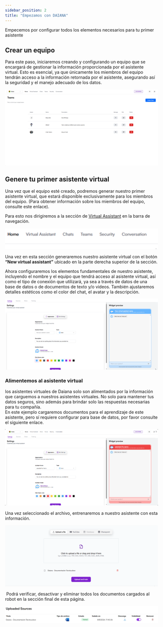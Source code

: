 ```yaml
---
sidebar_position: 2
title: "Empezamos con DAIANA"
---
```

Empecemos por configurar todos los elementos necesarios para tu primer asistente 



## Crear un equipo

Para este paso, iniciaremos creando y configurando un equipo que se encargará de gestionar la información proporcionada por el asistente virtual. Esto es esencial, ya que únicamente los miembros del equipo tendrán acceso a la información retornada por el asistente, asegurando así la seguridad y el manejo adecuado de los datos.

![](img/screenshots/msedge_3kdw1331zq.gif)

## Genere tu primer asistente virtual 

Una vez que el equipo esté creado, podremos generar nuestro primer asistente virtual, que estará disponible exclusivamente para los miembros del equipo. (Para obtener información sobre los miembros del equipo, consulte este enlace).

Para esto nos dirigiremos a la sección de [Virtual Assistant](https://daianadmo.seidoranalytics.com/virtual-assistants) en la barra de navegación.  
 
![](img/screenshots/va.gif)


Una vez en esta sección generaremos nuestro asistente virtual con el botón **“New virtual assistant”** ubicado en la parte derecha superior de la sección.



Ahora configuraremos los elementos fundamentales de nuestro asistente, incluyendo el nombre y el equipo que tendrá acceso al asistente virtual, así como el tipo de conexión que utilizará, ya sea a través de datos de una base de datos o de documentos de texto y/o videos. También ajustaremos detalles estéticos como el color del chat, el avatar y la descripción.

![](img/screenshots/configboot.gif)

### Alimentemos al asistente virtual

los asistentes virtuales de Daiana solo son alimentados por la información que carguemos a nuestros asistentes virtuales. No solo para mantener tus datos seguros, sino además para brindar solo las respuestas necesarias para tu compañía.  
En este ejemplo cargaremos documentos para el aprendizaje de este asistente, pero sí requiere configurar para base de datos, por favor consulte el siguiente enlace. 

![](img/screenshots/alimentar.gif)
  
Una vez seleccionado el archivo, entrenaremos a nuestro asistente con esta información.

![](img/screenshots/cargar.gif)

 Podrá verificar, desactivar y eliminar todos los documentos cargados al robot en la sección final de esta página.

![](img/screenshots/captura_de_pantalla_8-8-2024_174521_daianadmo.seidoranalytics.com.jpeg)